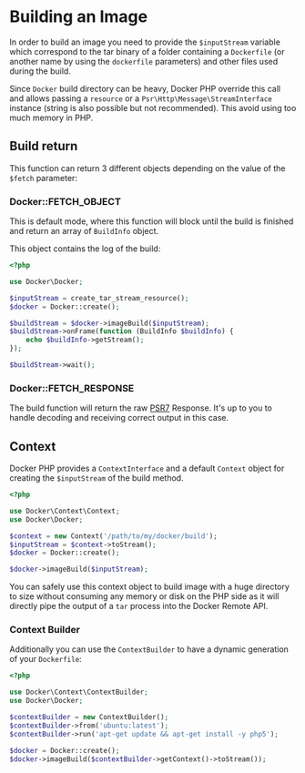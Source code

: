 # Building an Image

In order to build an image you need to provide the `$inputStream` variable which correspond to the tar binary of a 
folder containing a `Dockerfile` (or another name by using the `dockerfile` parameters) and other files used during the
build.

Since `Docker` build directory can be heavy, Docker PHP override this call and allows passing a `resource` or a 
`Psr\Http\Message\StreamInterface` instance (string is also possible but not recommended). 
This avoid using too much memory in PHP.

## Build return

This function can return 3 different objects depending on the value of the `$fetch` parameter:
 
### Docker::FETCH_OBJECT

This is default mode, where this function will block until the build is finished and return an array of `BuildInfo` 
object.

This object contains the log of the build:

```php
<?php

use Docker\Docker;

$inputStream = create_tar_stream_resource();
$docker = Docker::create();

$buildStream = $docker->imageBuild($inputStream);
$buildStream->onFrame(function (BuildInfo $buildInfo) {
    echo $buildInfo->getStream();
});

$buildStream->wait();
```

### Docker::FETCH_RESPONSE

The build function will return the raw [PSR7](http://www.php-fig.org/psr/psr-7/) Response. It's up to you to handle 
decoding and receiving correct output in this case.

## Context

Docker PHP provides a `ContextInterface` and a default `Context` object for creating the `$inputStream` of the build
method.

```php
<?php

use Docker\Context\Context;
use Docker\Docker;

$context = new Context('/path/to/my/docker/build');
$inputStream = $context->toStream();
$docker = Docker::create();

$docker->imageBuild($inputStream);
```

You can safely use this context object to build image with a huge directory to size without consuming any memory or disk
on the PHP side as it will directly pipe the output of a `tar` process into the Docker Remote API.

### Context Builder

Additionally you can use the `ContextBuilder` to have a dynamic generation of your `Dockerfile`:

```php
<?php

use Docker\Context\ContextBuilder;
use Docker\Docker;

$contextBuilder = new ContextBuilder();
$contextBuilder->from('ubuntu:latest');
$contextBuilder->run('apt-get update && apt-get install -y php5');

$docker = Docker::create();
$docker->imageBuild($contextBuilder->getContext()->toStream());
```

